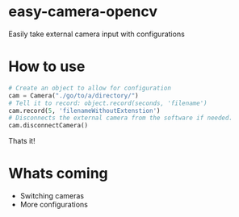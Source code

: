 # easy-camera-opencv
 Easily take external camera input with configurations
# How to use
```python
# Create an object to allow for configuration
cam = Camera("./go/to/a/directory/")
# Tell it to record: object.record(seconds, 'filename')
cam.record(5, 'filenameWithoutExtenstion')
# Disconnects the external camera from the software if needed. 
cam.disconnectCamera()
```
Thats it!
# Whats coming
* Switching cameras
* More configurations
